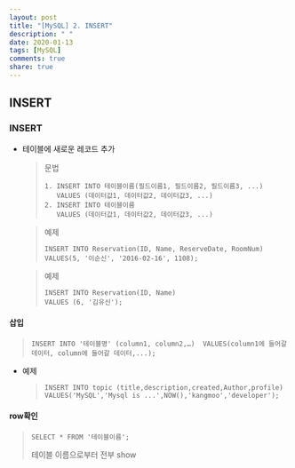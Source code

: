 ```yaml
---
layout: post
title: "[MySQL] 2. INSERT"
description: " "
date: 2020-01-13
tags: [MySQL]
comments: true
share: true
---
```


## INSERT

### INSERT

- 테이블에 새로운 레코드 추가

  > 문법
  >
  > ```mysql
  > 1. INSERT INTO 테이블이름(필드이름1, 필드이름2, 필드이름3, ...)
  >    VALUES (데이터값1, 데이터값2, 데이터값3, ...)
  > 2. INSERT INTO 테이블이름
  >    VALUES (데이터값1, 데이터값2, 데이터값3, ...)
  > ```

  > 예제
  >
  > ```mysql
  > INSERT INTO Reservation(ID, Name, ReserveDate, RoomNum)
  > VALUES(5, '이순신', '2016-02-16', 1108);
  > ```

  > 예제
  >
  > ```mysql
  > INSERT INTO Reservation(ID, Name)
  > VALUES (6, '김유신');
  > ```



#### 삽입

> ```mysql
> INSERT INTO '테이블명' (column1, column2,…)  VALUES(column1에 들어갈 데이터, column에 들어갈 데이터,...);
> ```

* 예제

  > ```mysql
  > INSERT INTO topic (title,description,created,Author,profile) VALUES('MySQL','Mysql is ...',NOW(),'kangmoo','developer');
  > ```



#### row확인

> ```mysql
> SELECT * FROM '테이블이름';
> ```
>
> 테이블 이름으로부터 전부 show